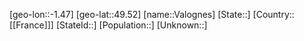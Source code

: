 ﻿---
location: [49.52,-1.47]
mapzoom: [7,12] 
mapmarker: city 
type: City
tags:
- geo/City


SpocWebEntityId: 35192
isDeleted: false
confidential: public

---
[geo-lon::-1.47]
[geo-lat::49.52]
[name::Valognes]
[State::]
[Country::[[France]]]
[StateId::]
[Population::]
[Unknown::]

